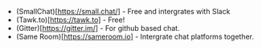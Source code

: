 * (SmallChat)[https://small.chat/] - Free and intergrates with Slack
* (Tawk.to)[https://tawk.to] - Free!
* (Gitter)[https://gitter.im/] - For github based chat.
* (Same Room)[https://sameroom.io] - Intergrate chat platforms together.